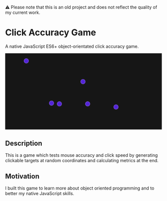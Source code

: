 ⚠️ Please note that this is an old project and does not reflect the quality of my current work.

# Click Accuracy Game

A native JavaScript ES6+ object-orientated click accuracy game.

![Click Accuracy Game](documentation/click-accuracy-game.jpg)

## Description

This is a game which tests mouse accuracy and click speed by generating clickable targets at random coordinates and calculating metrics at the end.

## Motivation

I built this game to learn more about object oriented programming and to better my native JavaScript skills.
